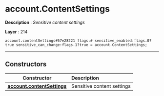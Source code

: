 # account.ContentSettings

**Description** : *Sensitive content settings*

**Layer** : 214

```tl
account.contentSettings#57e28221 flags:# sensitive_enabled:flags.0?true sensitive_can_change:flags.1?true = account.ContentSettings;
```

---

## Constructors

| Constructor | Description |
| :---: | :--- |
| [**account.contentSettings**](constructor/account.contentSettings) | Sensitive content settings |